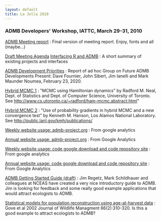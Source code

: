 ```yaml
---
layout: default
title: La Jolla 2010
---
```


<h3>ADMB Developers' Workshop, IATTC, March 29-31, 2010</h3>

[ADMB Meeting report][2]
:  Final version of meeting report. Enjoy, fonts and all (maybe...)

[Draft Meeting Agenda][4]
[Interfacing R and ADMB][5]
:  A short summary of existing projects and interfaces

[ADMB Development Priorities][6]
:  Report of ad hoc Group on Future ADMB Developments Present: Dave Fournier, John Sibert, Jim Ianelli and Mark Maunder Noumea, February 23, 2020.

[Hybrid MCMC 1][7]
:  "MCMC using Hamiltonian dynamics" by Radford M. Neal, Dept. of Statistics and Dept. of Computer Science, University of Toronto. See http://www.cs.utoronto.ca/~radford/ham-mcmc.abstract.html"

[Hybrid MCMC 2][8]
:  "Use of probability gradients in hybrid MCMC and a new convergence test" by Kenneth M. Hanson, Los Alamos National Laboratory. See http://public.lanl.gov/kmh/publications/

[Weekly website usage: admb-project.org][9]
:  From google analytics

[Annual website usage: admb-project.org][10]
:  From Google Analytics

[Weekly website usage: code google download and code repository site][11]
:  From google analytics

[Annual website usage: code google download and code repository site][12]
:  From Google Analytics

[ADMB Getting Started Guide (draft)][13]
:  Jim Regetz, Mark Schildhauer and colleagues at NCEAS have created a very nice introductory guide to ADMB. Jim is looking for feedback and some really good example applications that would attract ecologists to ADMB.

[Statistical models for population reconstruction using age-at-harvest data][14]
:  Gove et al 2002 Journal of Wildlife Managment 66(2):310-320. Is this a good example to attract ecologists to ADMB?



[1]: http://www.admb-project.org/pdf.png
[2]: ADMBMeetingReportv3.pdf
[3]: http://www.admb-project.org/doc.png
[4]: ADMBMarchMeetingAgenda-rev3.doc
[5]: InterfacingADMBwithR.pdf
[6]: ADMB-development-priorities-rev3.pdf
[7]: ham-mcmc.pdf
[8]: Hansen2002-HybridMCMC.pdf
[9]: admb-project.org-1.pdf
[10]: Analytics_admb-project.org_20090325-20100325.pdf
[11]: code.google.com-p-admb-project.pdf
[12]: code.google.com-p-admb-project-_20090325-20100325.pdf
[13]: ADMBGettingStartedGuide.pdf
[14]: Gove_etal2002.pdf
